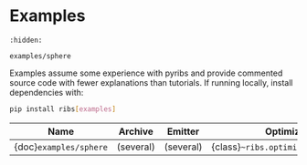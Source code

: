 # Examples

```{toctree}
:hidden:

examples/sphere
```

Examples assume some experience with pyribs and provide commented source code
with fewer explanations than tutorials. If running locally, install dependencies
with:

```bash
pip install ribs[examples]
```

| Name                   | Archive   | Emitter   | Optimizer                           |
| ---------------------- | --------- | --------- | ----------------------------------- |
| {doc}`examples/sphere` | (several) | (several) | {class}`~ribs.optimizers.Optimizer` |
